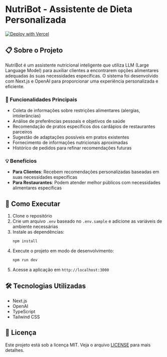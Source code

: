 # NutriBot - Assistente de Dieta Personalizada

[![Deploy with Vercel](https://vercel.com/button)](https://vercel.com/new/clone?repository-url=https%3A%2F%2Fgithub.com%2Fseu-usuario%2Fnutribot)

## 📋 Sobre o Projeto

NutriBot é um assistente nutricional inteligente que utiliza LLM (Large Language Model) para auxiliar clientes a encontrarem opções alimentares adequadas às suas necessidades específicas. O sistema foi desenvolvido com Next.js e OpenAI para proporcionar uma experiência personalizada e eficiente.

### 🎯 Funcionalidades Principais

- Coleta de informações sobre restrições alimentares (alergias, intolerâncias)
- Análise de preferências pessoais e objetivos de saúde
- Recomendação de pratos específicos dos cardápios de restaurantes parceiros
- Sugestão de adaptações possíveis em pratos existentes
- Fornecimento de informações nutricionais aproximadas
- Histórico de pedidos para refinar recomendações futuras

### 💡 Benefícios

- **Para Clientes**: Recebem recomendações personalizadas baseadas em suas necessidades específicas
- **Para Restaurantes**: Podem atender melhor públicos com necessidades alimentares específicas

## 🚀 Como Executar

1. Clone o repositório
2. Crie um arquivo `.env` baseado no `.env.sample` e adicione as variáveis de ambiente necessárias
3. Instale as dependências:
   ```bash
   npm install
   ```
4. Execute o projeto em modo de desenvolvimento:
   ```bash
   npm run dev
   ```
5. Acesse a aplicação em `http://localhost:3000`

## 🛠️ Tecnologias Utilizadas

- Next.js
- OpenAI
- TypeScript
- Tailwind CSS

## 📝 Licença

Este projeto está sob a licença MIT. Veja o arquivo [LICENSE](LICENSE) para mais detalhes.
